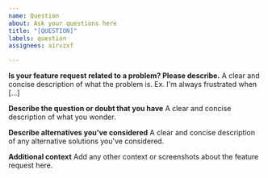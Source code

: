 ```yaml
---
name: Question
about: Ask your questions here
title: "[QUESTION]"
labels: question
assignees: airvzxf

---
```


**Is your feature request related to a problem? Please describe.**
A clear and concise description of what the problem is. Ex. I'm always frustrated when [...]

**Describe the question or doubt that you have**
A clear and concise description of what you wonder.

**Describe alternatives you've considered**
A clear and concise description of any alternative solutions you've considered.

**Additional context**
Add any other context or screenshots about the feature request here.
